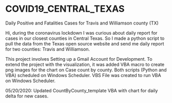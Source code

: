 # COVID19_CENTRAL_TEXAS

Daily Positive and Fatalities Cases for Travis and Williamson county (TX)

Hi, during the coronavirus lockdown I was curious about daily report for cases in our closest counties in Central Texas. So I made a python script to pull the data from the Texas open source website and send me daily report for two counties: Travis and Williamson.

This project involves Setting up a Gmail Account for Development. To extend the project with the visualization, it was added VBA macro to create png images for the chart on Case count by county. Both scripts (Python and VBA) scheduled on Windows Scheduler. VBS File was created to run VBA on Windows Scheduler.

05/20/2020:
Updated CountByCounty_template VBA with chart for daily delta for new cases.
